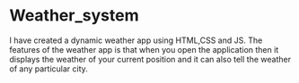 # Weather_system
I have created a dynamic weather app using HTML,CSS and JS. The features of the weather app is that when you open the application then it displays the weather of your current position and it can also tell the weather of any particular city.
